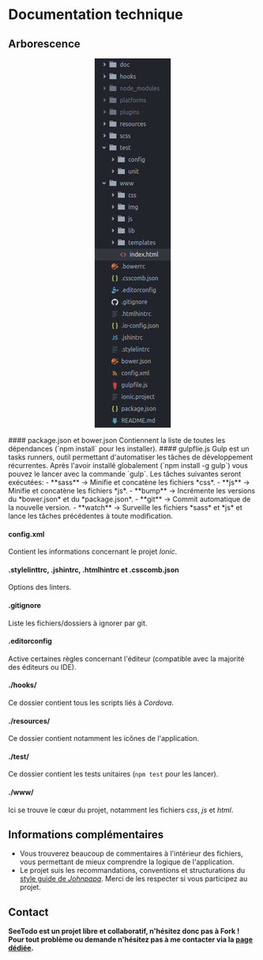 # Documentation technique

## Arborescence
<p align="center"><img src="arborescence.jpg"/></p>
#### package.json et bower.json
Contiennent la liste de toutes les dépendances (`npm install` pour les installer).
#### gulpflie.js
Gulp est un tasks runners, outil permettant d'automatiser les tâches de développement récurrentes. Après l'avoir installé globalement (`npm install -g gulp`) vous pouvez le lancer avec la commande `gulp`. Les tâches suivantes seront exécutées:
- **sass** -> Minifie et concatène les fichiers *css*.
- **js** -> Minifie et concatène les fichiers *js*.
- **bump** -> Incrémente les versions du *bower.json* et du *package.json*.
- **git** -> Commit automatique de la nouvelle version.
- **watch** -> Surveille les fichiers *sass* et *js* et lance les tâches précédentes à toute modification.

#### config.xml
Contient les informations concernant le projet *Ionic*.
#### .stylelinttrc, .jshintrc, .htmlhintrc et .csscomb.json
Options des linters.
#### .gitignore
Liste les fichiers/dossiers à ignorer par git.
#### .editorconfig
Active certaines règles concernant l'éditeur (compatible avec la majorité des éditeurs ou IDE).
#### ./hooks/
Ce dossier contient tous les scripts liés à *Cordova*.
#### ./resources/
Ce dossier contient notamment les icônes de l'application.
#### ./test/
Ce dossier contient les tests unitaires (`npm test` pour les lancer).
#### ./www/
Ici se trouve le cœur du projet, notamment les fichiers *css*, *js* et *html*.

## Informations complémentaires
- Vous trouverez beaucoup de commentaires à l'intérieur des fichiers, vous permettant de mieux comprendre la logique de l'application.
- Le projet suis les recommandations, conventions et structurations du [style guide de *Johnpapa*](https://github.com/johnpapa/angular-styleguide/blob/master/a1/README.md). Merci de les respecter si vous participez au projet.

## Contact
**SeeTodo est un projet libre et collaboratif, n'hésitez donc pas à Fork !**
**Pour tout problème ou demande n'hésitez pas à me contacter via la [page dédiée](https://github.com/Jbz797/SeeTodo/issues).**
